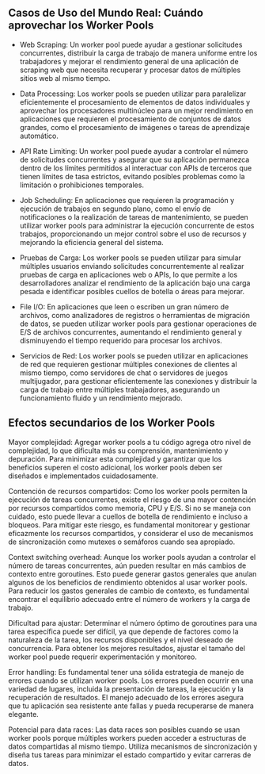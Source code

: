 ## Casos de Uso del Mundo Real: Cuándo aprovechar los Worker Pools

- Web Scraping: Un worker pool puede ayudar a gestionar solicitudes concurrentes, distribuir la carga de trabajo de manera uniforme entre los trabajadores y mejorar el rendimiento general de una aplicación de scraping web que necesita recuperar y procesar datos de múltiples sitios web al mismo tiempo.

- Data Processing: Los worker pools se pueden utilizar para paralelizar eficientemente el procesamiento de elementos de datos individuales y aprovechar los procesadores multinúcleo para un mejor rendimiento en aplicaciones que requieren el procesamiento de conjuntos de datos grandes, como el procesamiento de imágenes o tareas de aprendizaje automático.

- API Rate Limiting: Un worker pool puede ayudar a controlar el número de solicitudes concurrentes y asegurar que su aplicación permanezca dentro de los límites permitidos al interactuar con APIs de terceros que tienen límites de tasa estrictos, evitando posibles problemas como la limitación o prohibiciones temporales.

- Job Scheduling: En aplicaciones que requieren la programación y ejecución de trabajos en segundo plano, como el envío de notificaciones o la realización de tareas de mantenimiento, se pueden utilizar worker pools para administrar la ejecución concurrente de estos trabajos, proporcionando un mejor control sobre el uso de recursos y mejorando la eficiencia general del sistema.

- Pruebas de Carga: Los worker pools se pueden utilizar para simular múltiples usuarios enviando solicitudes concurrentemente al realizar pruebas de carga en aplicaciones web o APIs, lo que permite a los desarrolladores analizar el rendimiento de la aplicación bajo una carga pesada e identificar posibles cuellos de botella o áreas para mejorar.

- File I/O: En aplicaciones que leen o escriben un gran número de archivos, como analizadores de registros o herramientas de migración de datos, se pueden utilizar worker pools para gestionar operaciones de E/S de archivos concurrentes, aumentando el rendimiento general y disminuyendo el tiempo requerido para procesar los archivos.

- Servicios de Red: Los worker pools se pueden utilizar en aplicaciones de red que requieren gestionar múltiples conexiones de clientes al mismo tiempo, como servidores de chat o servidores de juegos multijugador, para gestionar eficientemente las conexiones y distribuir la carga de trabajo entre múltiples trabajadores, asegurando un funcionamiento fluido y un rendimiento mejorado.

## Efectos secundarios de los Worker Pools

Mayor complejidad: Agregar worker pools a tu código agrega otro nivel de complejidad, lo que dificulta más su comprensión, mantenimiento y depuración. Para minimizar esta complejidad y garantizar que los beneficios superen el costo adicional, los worker pools deben ser diseñados e implementados cuidadosamente.

Contención de recursos compartidos: Como los worker pools permiten la ejecución de tareas concurrentes, existe el riesgo de una mayor contención por recursos compartidos como memoria, CPU y E/S. Si no se maneja con cuidado, esto puede llevar a cuellos de botella de rendimiento e incluso a bloqueos. Para mitigar este riesgo, es fundamental monitorear y gestionar eficazmente los recursos compartidos, y considerar el uso de mecanismos de sincronización como mutexes o semáforos cuando sea apropiado.

Context switching overhead: Aunque los worker pools ayudan a controlar el número de tareas concurrentes, aún pueden resultar en más cambios de contexto entre goroutines. Esto puede generar gastos generales que anulan algunos de los beneficios de rendimiento obtenidos al usar worker pools. Para reducir los gastos generales de cambio de contexto, es fundamental encontrar el equilibrio adecuado entre el número de workers y la carga de trabajo.


Dificultad para ajustar: Determinar el número óptimo de goroutines para una tarea específica puede ser difícil, ya que depende de factores como la naturaleza de la tarea, los recursos disponibles y el nivel deseado de concurrencia. Para obtener los mejores resultados, ajustar el tamaño del worker pool puede requerir experimentación y monitoreo.

Error handling: Es fundamental tener una sólida estrategia de manejo de errores cuando se utilizan worker pools. Los errores pueden ocurrir en una variedad de lugares, incluida la presentación de tareas, la ejecución y la recuperación de resultados. El manejo adecuado de los errores asegura que tu aplicación sea resistente ante fallas y pueda recuperarse de manera elegante.

Potencial para data races: Las data races son posibles cuando se usan worker pools porque múltiples workers pueden acceder a estructuras de datos compartidas al mismo tiempo. Utiliza mecanismos de sincronización y diseña tus tareas para minimizar el estado compartido y evitar carreras de datos.